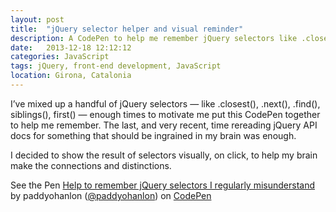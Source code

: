 ```yaml
---
layout: post
title:  "jQuery selector helper and visual reminder"
description: A CodePen to help me remember jQuery selectors like .closest(), .next(), .find() by showing results visually.
date:   2013-12-18 12:12:12
categories: JavaScript
tags: jQuery, front-end development, JavaScript
location: Girona, Catalonia
---
```


I’ve mixed up a handful of jQuery selectors — like .closest(), .next(), .find(), siblings(), first() — enough times to motivate me put this CodePen together to help me remember. The last, and very recent, time rereading jQuery API docs for something that should be ingrained in my brain was enough.

I decided to show the result of selectors visually, on click, to help my brain make the connections and distinctions.

<p data-height="1050" data-theme-id="0" data-slug-hash="iJqgc" data-user="paddyohanlon" data-default-tab="result" class='codepen'>See the Pen <a href='http://codepen.io/paddyohanlon/pen/iJqgc'>Help to remember jQuery selectors I regularly misunderstand</a> by paddyohanlon (<a href='http://codepen.io/paddyohanlon'>@paddyohanlon</a>) on <a href='http://codepen.io'>CodePen</a></p>
<script async src="//codepen.io/assets/embed/ei.js"></script>